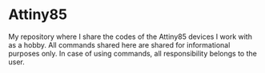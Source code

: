 # Attiny85
My repository where I share the codes of the Attiny85 devices I work with as a hobby.
All commands shared here are shared for informational purposes only. In case of using commands, all responsibility belongs to the user.
